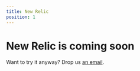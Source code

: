 ```yaml
---
title: New Relic
position: 1
---
```


# New Relic is coming soon


Want to try it anyway? Drop us [an email](deals@clever-cloud.com).